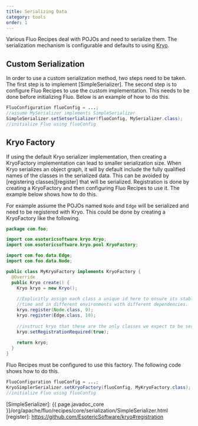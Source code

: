 ```yaml
---
title: Serializing Data
category: tools
order: 1
---
```


Various Fluo Recipes deal with POJOs and need to serialize them.  The
serialization mechanism is configurable and defaults to using [Kryo].

## Custom Serialization

In order to use a custom serialization method, two steps need to be taken.  The
first step is to implement [SimpleSerializer].  The second step is to
configure Fluo Recipes to use the custom implementation.  This needs to be done
before initializing Fluo.  Below is an example of how to do this.

```java
FluoConfiguration fluoConfig = ...;
//assume MySerializer implements SimpleSerializer
SimpleSerializer.setSetserlializer(fluoConfig, MySerializer.class);
//initialize Fluo using fluoConfig
```

## Kryo Factory

If using the default Kryo serializer implementation, then creating a
KryoFactory implementation can lead to smaller serialization size.  When Kryo
serializes an object graph, it will by default include the fully qualified
names of the classes in the serialized data.  This can be avoided by
[registering classes][register] that will be serialized.  Registration is done by
creating a KryoFactory and then configuring Fluo Recipes to use it.   The
example below shows how to do this.

For example assume the POJOs named `Node` and `Edge` will be serialized and
need to be registered with Kryo.  This could be done by creating a KryoFactory
like the following.

```java
package com.foo;

import com.esotericsoftware.kryo.Kryo;
import com.esotericsoftware.kryo.pool.KryoFactory;

import com.foo.data.Edge;
import com.foo.data.Node;

public class MyKryoFactory implements KryoFactory {
  @Override
  public Kryo create() {
    Kryo kryo = new Kryo();
    
    //Explicitly assign each class a unique id here to ensure its stable over
    //time and in different environments with different dependencies.
    kryo.register(Node.class, 9);
    kryo.register(Edge.class, 10);
    
    //instruct kryo that these are the only classes we expect to be serialized
    kryo.setRegistrationRequired(true);
    
    return kryo;
  }
}
```

Fluo Recipes must be configured to use this factory.  The following code shows
how to do this.

```java
FluoConfiguration fluoConfig = ...;
KryoSimplerSerializer.setKryoFactory(fluoConfig, MyKryoFactory.class);
//initialize Fluo using fluoConfig
```

[Kryo]: https://github.com/EsotericSoftware/kryo
[SimpleSerializer]: {{ page.javadoc_core }}/org/apache/fluo/recipes/core/serialization/SimpleSerializer.html
[register]: https://github.com/EsotericSoftware/kryo#registration
